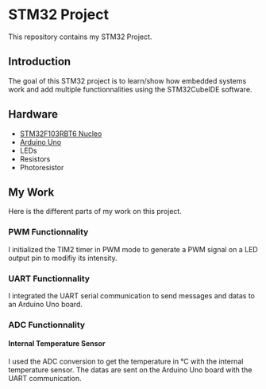 # STM32 Project 

This repository contains my STM32 Project.

## Introduction 

The goal of this STM32 project is to learn/show how embedded systems work and add multiple functionnalities using the STM32CubeIDE software.

## Hardware 

* [STM32F103RBT6 Nucleo](https://www.amazon.fr/Carte-d%C3%A9veloppement-STMicroelectronics-NUCLEO-F103RB-STM32/dp/B07CWQKVCD/ref=sr_1_2?asc_source=01H8HFYCS1MWCPQSJYRR7EWW12&crid=3Q5X4T1MG7RM&dib=eyJ2IjoiMSJ9.g7kCz60B_jyCXtXBqm_LIa_omVNqDs83lHNWjORiKiDPTcTzeOdYM4FNmhjcmbm0v4Rm5Nq3yq5qXK0ULCt_CcqR7934shs1Ruv-9Hz2icht1H7YCDJWGNozuQoCGS7gdyqS-3CEv1y1hNd1d9dgIBsIaE0ekir5zEcqc_I79ZbFukw_mdULtXIA52ZjxEmjnOVCPJZSvj2jljoN43-ugXdebtTHw5OSQpNLeqnLMZe7eXZkhCaloRQio_qDNQdR3qO-eFLYIiOjt49YiwHep8eIWgphf-0sRHdjKuimE40.B6wClihPMmxgoK8WBF268Dt9iPlqEjK-BWBCifkFGy4&dib_tag=se&keywords=stm32f103rbt6+nucleo&qid=1760967572&sprefix=stm32f103rbt6+nucleo%2Caps%2C70&sr=8-2&tag=snxfr109-21)
* [Arduino Uno](https://fr.rs-online.com/web/p/arduino/7154081?cm_mmc=FR-PLA-DS3A-_-bing-_-PLA_FR_FR_Catch+All-_-Composants+Electroniques,+Energie+et+Connecteurs-_-7154081&matchtype=e&pla-4574655592306590&cq_src=google_ads&cq_cmp=554644914&cq_term=&cq_plac=&cq_net=o&cq_plt=gp&msclkid=594d264f1d451707e4f54eb926990792&gclid=594d264f1d451707e4f54eb926990792&gclsrc=3p.ds&gad_source=7&gad_campaignid=20595363253)
* LEDs
* Resistors
* Photoresistor

## My Work 

Here is the different parts of my work on this project.
### PWM Functionnality 

I initialized the TIM2 timer in PWM mode to generate a PWM signal on a LED output pin to modifiy its intensity.

### UART Functionnality 

I integrated the UART serial communication to send messages and datas to an Arduino Uno board.

### ADC Functionnality 
#### Internal Temperature Sensor 

I used the ADC conversion to get the temperature in °C with the internal temperature sensor. The datas are sent on the Arduino Uno board with the UART communication.